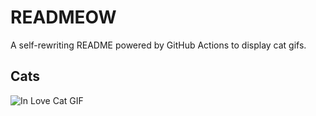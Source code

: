 # READMEOW

A self-rewriting README powered by GitHub Actions to display cat gifs.

## Cats

![In Love Cat GIF](https://media1.giphy.com/media/MDJ9IbxxvDUQM/200.gif?cid=9acd02dayyfb9jhb6guqghqjn5kkvk29tz8nstkqtkssl0zg&ep=v1_gifs_search&rid=200.gif&ct=g)

